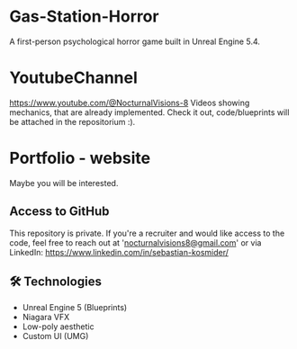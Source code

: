 # Gas-Station-Horror

A first-person psychological horror game built in Unreal Engine 5.4.

# YoutubeChannel
https://www.youtube.com/@NocturnalVisions-8
Videos showing mechanics, that are already implemented. Check it out, code/blueprints will be attached in the repositorium :).

# Portfolio - website

Maybe you will be interested.

## Access to GitHub

This repository is private.
If you're a recruiter and would like access to the code, feel free to reach out at 'nocturnalvisions8@gmail.com' or via LinkedIn: https://www.linkedin.com/in/sebastian-kosmider/

## 🛠️ Technologies

- Unreal Engine 5 (Blueprints)
- Niagara VFX
- Low-poly aesthetic
- Custom UI (UMG)
